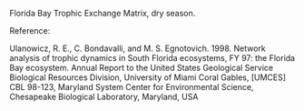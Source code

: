 Florida Bay Trophic Exchange Matrix, dry season.

Reference: 

Ulanowicz, R. E., C. Bondavalli, and M. S. Egnotovich. 1998. Network analysis
of trophic dynamics in South Florida ecosystems, FY 97: the Florida Bay ecosystem. Annual
Report to the United States Geological Service Biological Resources Division, University of
Miami Coral Gables, [UMCES] CBL 98-123, Maryland System Center for Environmental
Science, Chesapeake Biological Laboratory, Maryland, USA